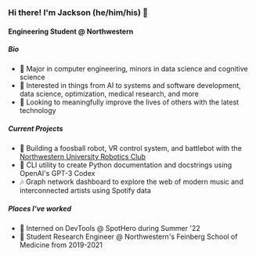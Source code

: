 ### Hi there! I'm Jackson (he/him/his) 👋
#### Engineering Student @ Northwestern

##### Bio
- 📓 Major in computer engineering, minors in data science and cognitive science
- 🌱 Interested in things from AI to systems and software development, data science, optimization, medical research, and more
- 💭 Looking to meaningfully improve the lives of others with the latest technology

##### Current Projects
 - 🤖 Building a foosball robot, VR control system, and battlebot with the [Northwestern University Robotics Club](http://nuroboticsclub.com)
 - 💬 CLI utility to create Python documentation and docstrings using OpenAI's GPT-3 Codex
 - 🎶 Graph network dashboard to explore the web of modern music and interconnected artists using Spotify data
 
##### Places I've worked
 - 🔧 Interned on DevTools @ SpotHero during Summer '22
 - 🦾 Student Research Engineer @ Northwestern's Feinberg School of Medicine from 2019-2021

<!--
**readjfb/readjfb** is a ✨ _special_ ✨ repository because its `README.md` (this file) appears on your GitHub profile.

Here are some ideas to get you started:

- 🔭 I’m currently working on ...
- 🌱 I’m currently learning ...
- 👯 I’m looking to collaborate on ...
- 🤔 I’m looking for help with ...
- 💬 Ask me about ...
- 📫 How to reach me: ...
- 😄 Pronouns: ...
- ⚡ Fun fact: ...
-->
